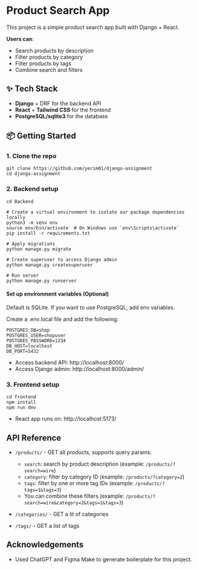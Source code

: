# Product Search App

This project is a simple product search app built with Django + React.

**Users can**:

- Search products by description
- Filter products by category
- Filter products by tags
- Combine search and filters

## ✨ Tech Stack

- **Django** + DRF for the backend API
- **React** + **Tailwind CSS** for the frontend
- **PostgreSQL/sqlite3** for the database

## 📦 Getting Started

### 1. Clone the repo

```
git clone https://github.com/yerim01/django-assignment
cd django-assignment
```

### 2. Backend setup

```
cd Backend

# Create a virtual environment to isolate our package dependencies locally
python3 -m venv env
source env/bin/activate  # On Windows use `env\Scripts\activate`
pip install -r requirements.txt

# Apply migrations
python manage.py migrate

# Create superuser to access Django admin
python manage.py createsuperuser

# Run server
python manage.py runserver
```

#### Set up environment variables (Optional)

Default is SQLite. If you want to use PostgreSQL, add env variables.

Create a .env.local file and add the following:

```
POSTGRES_DB=shop
POSTGRES_USER=shopuser
POSTGRES_PASSWORD=1234
DB_HOST=localhost
DB_PORT=5432

```

- Access backend API: http://localhost:8000/
- Access Django admin: http://localhost:8000/admin/

### 3. Frontend setup

```
cd frontend
npm install
npm run dev

```

- React app runs on: http://localhost:5173/

## API Reference

- `/products/` - GET all products, supports query params:

  - `search`: search by product description (example: `/products/?search=wire`)
  - `category`: filter by category ID (example: `/products/?category=2`)
  - `tags`: filter by one or more tag IDs (example: `/products/?tags=1&tags=3`)
  - You can combine these filters (example: `/products/?search=wire&category=2&tags=1&tags=3`)

- `/categories/` - GET a lit of categories
- `/tags/` - GET a list of tags

## Acknowledgements

- Used ChatGPT and Figma Make to generate boilerplate for this project.
